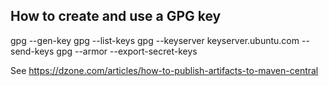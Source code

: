 How to create and use a GPG key
-----

gpg --gen-key
gpg --list-keys
gpg --keyserver keyserver.ubuntu.com --send-keys <key-id>
gpg --armor --export-secret-keys <key-id>

See https://dzone.com/articles/how-to-publish-artifacts-to-maven-central

